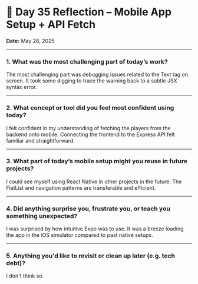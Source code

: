 # 🧠 Day 35 Reflection – Mobile App Setup + API Fetch

**Date:** May 28, 2025

---

### 1. What was the most challenging part of today’s work?

The most challenging part was debugging issues related to the Text tag on screen. It took some digging to trace the warning back to a subtle JSX syntax error.

---

### 2. What concept or tool did you feel most confident using today?

I felt confident in my understanding of fetching the players from the backend onto mobile. Connecting the frontend to the Express API felt familiar and straightforward.

---

### 3. What part of today’s mobile setup might you reuse in future projects?

I could see myself using React Native in other projects in the future. The FlatList and navigation patterns are transferable and efficient.

---

### 4. Did anything surprise you, frustrate you, or teach you something unexpected?

I was surprised by how intuitive Expo was to use. It was a breeze loading the app in the iOS simulator compared to past native setups.

---

### 5. Anything you'd like to revisit or clean up later (e.g. tech debt)?

I don't think so.
